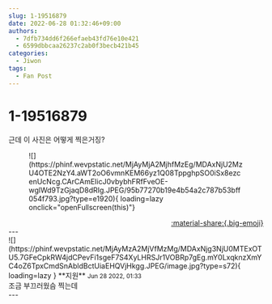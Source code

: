 ```yaml
---
slug: 1-19516879
date: 2022-06-28 01:32:46+09:00
authors:
  - 7dfb734dd6f266efaeb43fd76e10e421
  - 6599dbbcaa26237c2ab0f3becb421b45
categories:
  - Jiwon
tags:
  - Fan Post
---
```


# 1-19516879

<div class="post-container" markdown="1">
<div class="content-container md-sidebar__scrollwrap" markdown="1">

근데 이 사진은 어떻게 찍은거징?
<figure markdown="1">
![](https://phinf.wevpstatic.net/MjAyMjA2MjhfMzEg/MDAxNjU2MzU4OTE2NzY4.aWT2oO6vmnKEM66yz1Q08TppghpSO0iSx8ezcenUcNcg.CArCAmEIicJ0vbybhFRfFveOE-wglWd9TzGjaqD8dRIg.JPEG/95b77270b19e4b54a2c787b53bff054f793.jpg?type=e1920){ loading=lazy onclick="openFullscreen(this)"}
</figure>


</div>
</div>

<div style="text-align: right;" markdown="1">
<a href="https://weverse.io/fromis9/fanpost/1-19516879" style="text-align: right;">:material-share:{.big-emoji}</a>
</div>
---

<div class="comments-container md-sidebar__scrollwrap" markdown="1">
<div class="comment" markdown="1">
<div class='id-container' markdown="1">
![](https://phinf.wevpstatic.net/MjAyMzA2MjVfMzMg/MDAxNjg3NjU0MTExOTU5.7GFeCpkRW4jdCPevFi1sgeF7S4XyLHRSJr1VOBRp7gEg.mY0LxqknzXmYC4oZ6TpxCmdSnAbldBctUiaEHQVjHkgg.JPEG/image.jpg?type=s72){ loading=lazy }
**<span class="artist">지원</span>** <small>Jun 28 2022, 01:33</small><br>
</div>
<div class='comment-body' markdown="1">
조금 부끄러웠슴 찍는데
</div>
</div>
</div>
---
